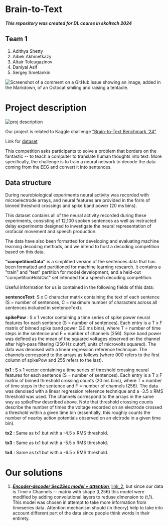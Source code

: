 # Brain-to-Text  
***This repository was created for DL course in skoltech 2024***

## Team 1
1. Adithya Shetty
2. Aibek Akhmetkazy
3. Altair Toleugazinov
4. Daniyal Asif
5. Sergey Smetankin


![Screenshot of a comment on a GitHub issue showing an image, added in the Markdown, of an Octocat smiling and raising a tentacle.](https://legendary-digital-network-assets.s3.amazonaws.com/wp-content/uploads/2022/05/09122423/Patrick-Stewart-as-Professor-X-.jpeg)



# Project description

![proj description](https://raw.githubusercontent.com/fwillett/speechBCI/main/SystemDiagram.png)

Our project is related to Kaggle challenge ["Brain-to-Text Benchmark '24"](https://eval.ai/web/challenges/challenge-page/2099/overview)

Link for [dataset](https://datadryad.org/stash/dataset/doi:10.5061/dryad.x69p8czpq)

This competition asks participants to solve a problem that borders on the fantastic -- to teach a computer to translate human thoughts into text. More specifically, the challenge is to train a neural network to decode the data coming from the EEG and convert it into sentences.

## Data structure 
During neurobiological experiments neural activity was recorded with microelectrode arrays, and neural features are provided in the form of binned threshold crossings and spike band power (20 ms bins).

This dataset contains all of the neural activity recorded during these experiments, consisting of 12,100 spoken sentences as well as instructed delay experiments designed to investigate the neural representation of orofacial movement and speech production.

The data have also been formatted for developing and evaluating machine learning decoding methods, and we intend to host a decoding competition based on this data.

**"competitionData"** is a simplified version of the sentences data that has been formatted and partitioned for machine learning research. It contains a "train" and "test" partition for model development, and a held-out "competitionHoldOut" set intended for a speech decoding competition.

Useful information for us is contained in the following fields of this data:

**sentenceText**: S x C character matrix containing the text of each sentence (S = number of sentences, C = maximum number of characters across all sentences included in sentenceText). 

**spikePow** : S x 1 vector containing a time series of spike power neural features for each sentence (S = number of sentences). Each entry is a T x F matrix of binned spike band power (20 ms bins), where T = number of time steps in the sentence and F = number of channels (256). Spike band power was defined as the mean of the squared voltages observed on the channel after high-pass filtering (250 Hz cutoff; units of microvolts squared). The data was denoised with a linear regression reference technique. The channels correspond to the arrays as follows (where 000 refers to the first column of spikePow and 255 refers to the last).

**tx1** : S x 1 vector containing a time series of threshold crossing neural features for each sentence (S = number of sentences). Each entry is a T x F matrix of binned threshold crossing counts (20 ms bins), where T = number of time steps in the sentence and F = number of channels (256). The data was denoised with a linear regression reference technique and a -3.5 x RMS threshold was used. The channels correspond to the arrays in the same way as spikePow described above. Note that threshold crossing counts describe the number of times the voltage recorded on an electrode crossed a threshold within a given time bin (essentially, this roughly counts the number of nearby action potentials observed on an elctrode in a given time bin). 

**tx2** : Same as tx1 but with a -4.5 x RMS threshold.

**tx3** : Same as tx1 but with a -5.5 x RMS threshold.

**tx4** : Same as tx1 but with a -6.5 x RMS threshold.

# Our solutions

1. [***Encoder-decoder Sec2Sec model + attention***]( https://ethen8181.github.io/machine-learning/deep_learning/seq2seq/2_torch_seq2seq_attention.html#Seq2Seq), [link_2](https://www.kaggle.com/code/isikkuntay/gru-with-attention), but since our data is Time x Channels -- matrix with shape (t,256) this model were modified by adding convolutional layers to reduse dimension to (t,1). This model was chosen in attempt to take more information from timeseries data. Attention mechanism should (in theory) help to take into account different part of the data since people think words in their entirety.
